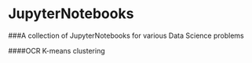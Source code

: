 # JupyterNotebooks

###A collection of JupyterNotebooks for various Data Science problems

####OCR K-means clustering
